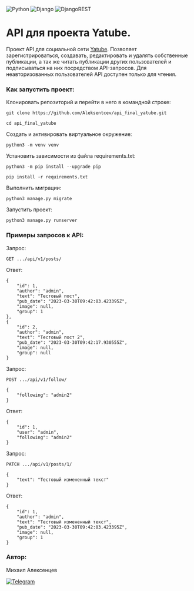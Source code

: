 ![Python](https://img.shields.io/badge/python-3670A0?style=for-the-badge&logo=python&logoColor=ffdd54) ![Django](https://img.shields.io/badge/django-%23092E20.svg?style=for-the-badge&logo=django&logoColor=white) ![DjangoREST](https://img.shields.io/badge/DJANGO-REST-ff1709?style=for-the-badge&logo=django&logoColor=white&color=ff1709&labelColor=gray)

# API для проекта Yatube.

Проект API для социальной сети [Yatube](https://github.com/Aleksentcev/yatube-project.git).
Позволяет зарегистрироваться, создавать, редактировать и удалять собственные публикации, а так же читать публикации других пользователей и подписываться на них посредством API-запросов. Для неавторизованных пользователей API доступен только для чтения.

### Как запустить проект:

Клонировать репозиторий и перейти в него в командной строке:

```
git clone https://github.com/Aleksentcev/api_final_yatube.git
```

```
cd api_final_yatube
```

Cоздать и активировать виртуальное окружение:

```
python3 -m venv venv
```

Установить зависимости из файла requirements.txt:

```
python3 -m pip install --upgrade pip
```

```
pip install -r requirements.txt
```

Выполнить миграции:

```
python3 manage.py migrate
```

Запустить проект:

```
python3 manage.py runserver
```

### Примеры запросов к API:

Запрос:

```
GET .../api/v1/posts/
```

Ответ:

```
{
    "id": 1,
    "author": "admin",
    "text": "Тестовый пост",
    "pub_date": "2023-03-30T09:42:03.423395Z",
    "image": null,
    "group": 1
},
{
    "id": 2,
    "author": "admin",
    "text": "Тестовый пост 2",
    "pub_date": "2023-03-30T09:42:17.930555Z",
    "image": null,
    "group": null
}
```

Запрос:

```
POST .../api/v1/follow/

{
    "following": "admin2"
}
```

Ответ:

```
{
    "id": 1,
    "user": "admin",
    "following": "admin2"
}
```

Запрос:

```
PATCH .../api/v1/posts/1/

{
    "text": "Тестовый измененный текст"
}
```

Ответ:

```
{
    "id": 1,
    "author": "admin",
    "text": "Тестовый измененный текст",
    "pub_date": "2023-03-30T09:42:03.423395Z",
    "image": null,
    "group": 1
}
```

### Автор:

Михаил Алексенцев

[![Telegram](https://img.shields.io/badge/aleksentcev-2CA5E0?style=for-the-badge&logo=telegram&logoColor=white&link=https://t.me/aleksentcev)](https://t.me/aleksentcev)
